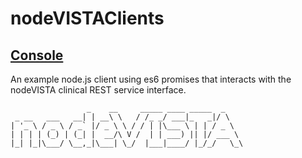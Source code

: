 # nodeVISTAClients

## [Console](https://github.com/vistadataproject/nodeVISTAClients/tree/master/console)
An example node.js client using es6 promises that interacts with the nodeVISTA clinical REST service interface. 

```
                 _    __     _____ ____ _____  _
 _ __   ___   __| | __\ \   / /_ _/ ___|_   _|/ \
| '_ \ / _ \ / _` |/ _ \ \ / / | |\___ \ | | / _ \
| | | | (_) | (_| |  __/\ V /  | | ___) || |/ ___ \
|_| |_|\___/ \__,_|\___| \_/  |___|____/ |_/_/   \_\

```

